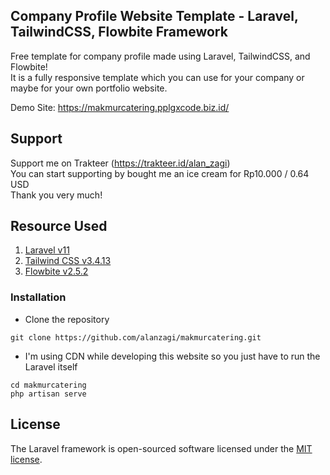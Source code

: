 ## Company Profile Website Template - Laravel, TailwindCSS, Flowbite Framework

Free template for company profile made using Laravel, TailwindCSS, and Flowbite!  
It is a fully responsive template which you can use for your company or maybe for your own portfolio website.

Demo Site: https://makmurcatering.pplgxcode.biz.id/

## Support

Support me on Trakteer (https://trakteer.id/alan_zagi)  
You can start supporting by bought me an ice cream for Rp10.000 / 0.64 USD  
Thank you very much!

## Resource Used
1. [Laravel v11](https://laravel.com/docs/11.x)
2. [Tailwind CSS v3.4.13](https://tailwindcss.com/docs/installation)
3. [Flowbite v2.5.2 ](https://flowbite.com/docs/getting-started/introduction/)

### Installation
- Clone the repository
```
git clone https://github.com/alanzagi/makmurcatering.git
```
- I'm using CDN while developing this website so you just have to run the Laravel itself
```
cd makmurcatering
php artisan serve
```

## License

The Laravel framework is open-sourced software licensed under the [MIT license](https://opensource.org/licenses/MIT).
